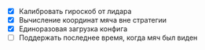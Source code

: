 - [x] Калибровать гироскоб от лидара
- [x] Вычисление координат мяча вне стратегии
- [x] Единоразовая загрузка конфига
- [ ] Поддержать последнее время, когда мяч был виден
